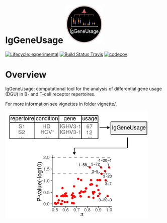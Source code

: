 # IgGeneUsage <a href="https://github.com/snaketron/IgGeneUsage/"><img src="iglogo.png" height = 120 width = 120 alt="Logo"/>

[![Lifecycle: experimental](https://img.shields.io/badge/lifecycle-experimental-orange.svg)](https://www.tidyverse.org/lifecycle/#experimental) [![Build Status Travis](https://travis-ci.org/snaketron/IgGeneUsage.svg?branch=master)](https://travis-ci.org/snaketron/IgGeneUsage) [![codecov](https://codecov.io/gh/snaketron/IgGeneUsage/branch/master/graph/badge.svg)](https://codecov.io/github/snaketron/IgGeneUsage)

# Overview
IgGeneUsage: computational tool for the analysis of differential gene usage (DGU) in B- and T-cell receptor repertoires.

For more information see vignettes in folder vignette/. 

![alt text](inst/extdata/readme.png)
